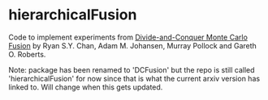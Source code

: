# hierarchicalFusion

Code to implement experiments from [Divide-and-Conquer Monte Carlo Fusion](https://arxiv.org/abs/2110.07265) by Ryan S.Y. Chan, Adam M. Johansen, Murray Pollock and Gareth O. Roberts.

Note: package has been renamed to 'DCFusion' but the repo is still called 'hierarchicalFusion' for now since that is what the current arxiv version has linked to. Will change when this gets updated.
